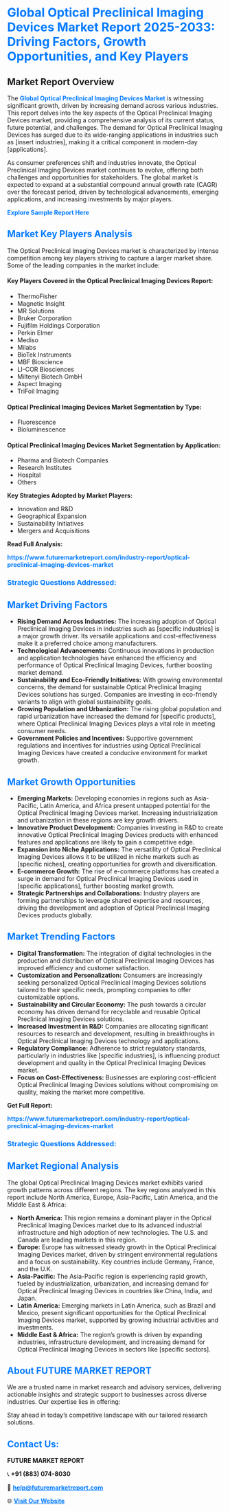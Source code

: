 <h1 style="color: #007BFF;">Global Optical Preclinical Imaging Devices Market Report 2025-2033: Driving Factors, Growth Opportunities, and Key Players</h1>

<section id="overview">
<h2>Market Report Overview</h2>
<p>The <a href="https://www.futuremarketreport.com/industry-report/optical-preclinical-imaging-devices-market" style="color: #007BFF; text-decoration: none;"><strong>Global Optical Preclinical Imaging Devices Market</strong></a> is witnessing significant growth, driven by increasing demand across various industries. This report delves into the key aspects of the Optical Preclinical Imaging Devices market, providing a comprehensive analysis of its current status, future potential, and challenges. The demand for Optical Preclinical Imaging Devices has surged due to its wide-ranging applications in industries such as [insert industries], making it a critical component in modern-day [applications].</p>
<p>As consumer preferences shift and industries innovate, the Optical Preclinical Imaging Devices market continues to evolve, offering both challenges and opportunities for stakeholders. The global market is expected to expand at a substantial compound annual growth rate (CAGR) over the forecast period, driven by technological advancements, emerging applications, and increasing investments by major players.</p>
</section>

<section id="overview">
<p><a href="https://www.futuremarketreport.com/request-sample/reportId=78541" style="color: #007BFF; text-decoration: none;"><strong>Explore Sample Report Here</strong></a></p>
</section>

<section id="key-players">
<h2 style="color: #007BFF;">Market Key Players Analysis</h2>
<p>The Optical Preclinical Imaging Devices market is characterized by intense competition among key players striving to capture a larger market share. Some of the leading companies in the market include:</p>
<h4>Key Players Covered in the Optical Preclinical Imaging Devices Report:</h4>
<ul><li>ThermoFisher</li><li>Magnetic Insight</li><li>MR Solutions</li><li>Bruker Corporation</li><li>Fujifilm Holdings Corporation</li><li>Perkin Elmer</li><li>Mediso</li><li>Milabs</li><li>BioTek Instruments</li><li>MBF Bioscience</li><li>LI-COR Biosciences</li><li>Miltenyi Biotech GmbH</li><li>Aspect Imaging</li><li>TriFoil Imaging</li></ul>
<h4>Optical Preclinical Imaging Devices Market Segmentation by Type:</h4>
<ul><li>Fluorescence</li><li>Bioluminescence</li></ul>

<h4>Optical Preclinical Imaging Devices Market Segmentation by Application:</h4>
<ul><li>Pharma and Biotech Companies</li><li>Research Institutes</li><li>Hospital</li><li>Others</li></ul>
<p><strong>Key Strategies Adopted by Market Players:</strong></p>
<ul>
<li>Innovation and R&D</li>
<li>Geographical Expansion</li>
<li>Sustainability Initiatives</li>
<li>Mergers and Acquisitions</li>
</ul>
</section>

<section>
<p><strong>Read Full Analysis: </strong></p><a href="https://www.futuremarketreport.com/industry-report/optical-preclinical-imaging-devices-market" style="color: #007BFF; text-decoration: none;"><strong>https://www.futuremarketreport.com/industry-report/optical-preclinical-imaging-devices-market</strong></a>
<h3 style="color: #007BFF;">Strategic Questions Addressed:</h3>
</section>

<section id="driving-factors">
<h2 style="color: #007BFF;">Market Driving Factors</h2>
<ul>
<li><strong>Rising Demand Across Industries:</strong> The increasing adoption of Optical Preclinical Imaging Devices in industries such as [specific industries] is a major growth driver. Its versatile applications and cost-effectiveness make it a preferred choice among manufacturers.</li>
<li><strong>Technological Advancements:</strong> Continuous innovations in production and application technologies have enhanced the efficiency and performance of Optical Preclinical Imaging Devices, further boosting market demand.</li>
<li><strong>Sustainability and Eco-Friendly Initiatives:</strong> With growing environmental concerns, the demand for sustainable Optical Preclinical Imaging Devices solutions has surged. Companies are investing in eco-friendly variants to align with global sustainability goals.</li>
<li><strong>Growing Population and Urbanization:</strong> The rising global population and rapid urbanization have increased the demand for [specific products], where Optical Preclinical Imaging Devices plays a vital role in meeting consumer needs.</li>
<li><strong>Government Policies and Incentives:</strong> Supportive government regulations and incentives for industries using Optical Preclinical Imaging Devices have created a conducive environment for market growth.</li>
</ul>
</section>

<section id="growth-opportunities">
<h2 style="color: #007BFF;">Market Growth Opportunities</h2>
<ul>
<li><strong>Emerging Markets:</strong> Developing economies in regions such as Asia-Pacific, Latin America, and Africa present untapped potential for the Optical Preclinical Imaging Devices market. Increasing industrialization and urbanization in these regions are key growth drivers.</li>
<li><strong>Innovative Product Development:</strong> Companies investing in R&D to create innovative Optical Preclinical Imaging Devices products with enhanced features and applications are likely to gain a competitive edge.</li>
<li><strong>Expansion into Niche Applications:</strong> The versatility of Optical Preclinical Imaging Devices allows it to be utilized in niche markets such as [specific niches], creating opportunities for growth and diversification.</li>
<li><strong>E-commerce Growth:</strong> The rise of e-commerce platforms has created a surge in demand for Optical Preclinical Imaging Devices used in [specific applications], further boosting market growth.</li>
<li><strong>Strategic Partnerships and Collaborations:</strong> Industry players are forming partnerships to leverage shared expertise and resources, driving the development and adoption of Optical Preclinical Imaging Devices products globally.</li>
</ul>
</section>

<section id="trending-factors">
<h2 style="color: #007BFF;">Market Trending Factors</h2>
<ul>
<li><strong>Digital Transformation:</strong> The integration of digital technologies in the production and distribution of Optical Preclinical Imaging Devices has improved efficiency and customer satisfaction.</li>
<li><strong>Customization and Personalization:</strong> Consumers are increasingly seeking personalized Optical Preclinical Imaging Devices solutions tailored to their specific needs, prompting companies to offer customizable options.</li>
<li><strong>Sustainability and Circular Economy:</strong> The push towards a circular economy has driven demand for recyclable and reusable Optical Preclinical Imaging Devices solutions.</li>
<li><strong>Increased Investment in R&D:</strong> Companies are allocating significant resources to research and development, resulting in breakthroughs in Optical Preclinical Imaging Devices technology and applications.</li>
<li><strong>Regulatory Compliance:</strong> Adherence to strict regulatory standards, particularly in industries like [specific industries], is influencing product development and quality in the Optical Preclinical Imaging Devices market.</li>
<li><strong>Focus on Cost-Effectiveness:</strong> Businesses are exploring cost-efficient Optical Preclinical Imaging Devices solutions without compromising on quality, making the market more competitive.</li>
</ul>
</section>

<section>
<p><strong>Get Full Report: </strong></p><a href="https://www.futuremarketreport.com/industry-report/optical-preclinical-imaging-devices-market" style="color: #007BFF; text-decoration: none;"><strong>https://www.futuremarketreport.com/industry-report/optical-preclinical-imaging-devices-market</strong></a>
<h3 style="color: #007BFF;">Strategic Questions Addressed:</h3>
</section>


<section id="regional-analysis">
<h2 style="color: #007BFF;">Market Regional Analysis</h2>
<p>The global Optical Preclinical Imaging Devices market exhibits varied growth patterns across different regions. The key regions analyzed in this report include North America, Europe, Asia-Pacific, Latin America, and the Middle East & Africa:</p>
<ul>
<li><strong>North America:</strong> This region remains a dominant player in the Optical Preclinical Imaging Devices market due to its advanced industrial infrastructure and high adoption of new technologies. The U.S. and Canada are leading markets in this region.</li>
<li><strong>Europe:</strong> Europe has witnessed steady growth in the Optical Preclinical Imaging Devices market, driven by stringent environmental regulations and a focus on sustainability. Key countries include Germany, France, and the U.K.</li>
<li><strong>Asia-Pacific:</strong> The Asia-Pacific region is experiencing rapid growth, fueled by industrialization, urbanization, and increasing demand for Optical Preclinical Imaging Devices in countries like China, India, and Japan.</li>
<li><strong>Latin America:</strong> Emerging markets in Latin America, such as Brazil and Mexico, present significant opportunities for the Optical Preclinical Imaging Devices market, supported by growing industrial activities and investments.</li>
<li><strong>Middle East & Africa:</strong> The region’s growth is driven by expanding industries, infrastructure development, and increasing demand for Optical Preclinical Imaging Devices in sectors like [specific sectors].</li>
</ul>
</section>

<footer>
<h2 style="color: #007BFF;">About FUTURE MARKET REPORT</h2>
<p>We are a trusted name in market research and advisory services, delivering actionable insights and strategic support to businesses across diverse industries. Our expertise lies in offering:</p>

<p>Stay ahead in today’s competitive landscape with our tailored research solutions.</p>

<h2 style="color: #007BFF;">Contact Us:</h2>
<p><strong>FUTURE MARKET REPORT</strong></p>
<p>📞 <strong>+91 (883) 074-8030</strong></p>
<p>📧 <strong><a href="mailto:help@futuremarketreport.com" style="color: #007BFF;">help@futuremarketreport.com</a></strong></p>
<p>🌐 <strong><a href="https://www.futuremarketreport.com/" style="color: #007BFF;">Visit Our Website</a></strong></p>
</footer>